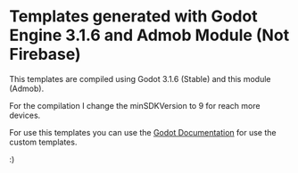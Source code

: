 # Templates generated with Godot Engine 3.1.6 and Admob Module (Not Firebase)

This templates are compiled using Godot 3.1.6 (Stable) and this module (Admob).

For the compilation I change the minSDKVersion to 9 for reach more devices.

For use this templates you can use the [Godot Documentation](http://docs.godotengine.org/en/stable/reference/compiling_for_android.html#installing-the-templates) for use the custom templates.

:)
